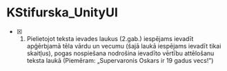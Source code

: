 # KStifurska_UnityUI
-[x] 1. Pielietojot teksta ievades laukus (2.gab.) iespējams ievadīt apģērbjamā tēla vārdu un vecumu
(šajā laukā iespējams ievadīt tikai skaitļus), pogas nospiešana nodrošina ievadīto vērtību
attēlošanu teksta laukā (Piemēram: „Supervaronis Oskars ir 19 gadus vecs!”) 
